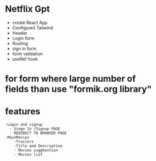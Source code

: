 
# Netflix Gpt
- create React App
- Configured Tailwind
- Header
- Login form
- Routing
- sign in form
- form validation
- useRef hook

# for form where large number of fields than use "formik.org library"
# features

    -Login and signup
      - Singn In /Signup PAGE
      - REDIRECT TO BROWSER PAGE
    -MainMovies
        -Trailers
        -Title and Description
        - Movies sugghestion
        - Movies list

